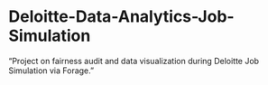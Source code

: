 # Deloitte-Data-Analytics-Job-Simulation
“Project on fairness audit and data visualization during Deloitte Job Simulation via Forage.”
